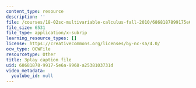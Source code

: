 ```yaml
---
content_type: resource
description: ''
file: /courses/18-02sc-multivariable-calculus-fall-2010/6868187899175e6a9968a2538103731d_KnVNFj53Eq4.vtt
file_size: 6531
file_type: application/x-subrip
learning_resource_types: []
license: https://creativecommons.org/licenses/by-nc-sa/4.0/
ocw_type: OCWFile
resourcetype: Other
title: 3play caption file
uid: 68681878-9917-5e6a-9968-a2538103731d
video_metadata:
  youtube_id: null
---
```

